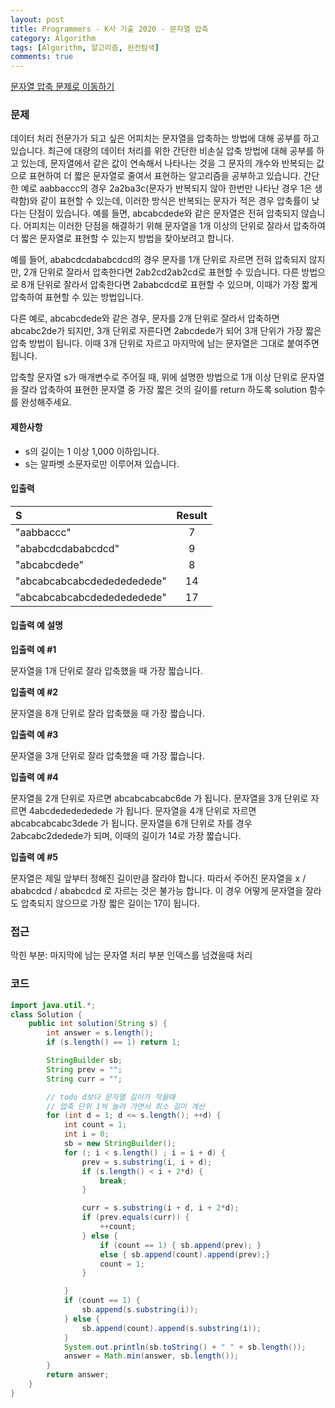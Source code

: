 ```yaml
---
layout: post
title: Programmers - K사 기출 2020 - 문자열 압축
category: Algorithm
tags: [Algorithm, 알고리즘, 완전탐색]
comments: true
---
```


[문자열 압축 문제로 이동하기](https://programmers.co.kr/learn/courses/10336/lessons/64194)

### 문제

데이터 처리 전문가가 되고 싶은 어피치는 문자열을 압축하는 방법에 대해 공부를 하고 있습니다. 최근에 대량의 데이터 처리를 위한 간단한 비손실 압축 방법에 대해 공부를 하고 있는데, 문자열에서 같은 값이 연속해서 나타나는 것을 그 문자의 개수와 반복되는 값으로 표현하여 더 짧은 문자열로 줄여서 표현하는 알고리즘을 공부하고 있습니다.
간단한 예로 aabbaccc의 경우 2a2ba3c(문자가 반복되지 않아 한번만 나타난 경우 1은 생략함)와 같이 표현할 수 있는데, 이러한 방식은 반복되는 문자가 적은 경우 압축률이 낮다는 단점이 있습니다. 예를 들면, abcabcdede와 같은 문자열은 전혀 압축되지 않습니다. 어피치는 이러한 단점을 해결하기 위해 문자열을 1개 이상의 단위로 잘라서 압축하여 더 짧은 문자열로 표현할 수 있는지 방법을 찾아보려고 합니다.

예를 들어, ababcdcdababcdcd의 경우 문자를 1개 단위로 자르면 전혀 압축되지 않지만, 2개 단위로 잘라서 압축한다면 2ab2cd2ab2cd로 표현할 수 있습니다. 다른 방법으로 8개 단위로 잘라서 압축한다면 2ababcdcd로 표현할 수 있으며, 이때가 가장 짧게 압축하여 표현할 수 있는 방법입니다.

다른 예로, abcabcdede와 같은 경우, 문자를 2개 단위로 잘라서 압축하면 abcabc2de가 되지만, 3개 단위로 자른다면 2abcdede가 되어 3개 단위가 가장 짧은 압축 방법이 됩니다. 이때 3개 단위로 자르고 마지막에 남는 문자열은 그대로 붙여주면 됩니다.

압축할 문자열 s가 매개변수로 주어질 때, 위에 설명한 방법으로 1개 이상 단위로 문자열을 잘라 압축하여 표현한 문자열 중 가장 짧은 것의 길이를 return 하도록 solution 함수를 완성해주세요.

#### 제한사항

- s의 길이는 1 이상 1,000 이하입니다.
- s는 알파벳 소문자로만 이루어져 있습니다.

#### 입출력

| S                          | Result |
| :------------------------- | :----: |
| "aabbaccc"                 |   7    |
| "ababcdcdababcdcd"         |   9    |
| "abcabcdede"               |   8    |
| "abcabcabcabcdededededede" |   14   |
| "abcabcabcabcdededededede" |   17   |

#### 입출력 예 설명

**입출력 예 #1**

문자열을 1개 단위로 잘라 압축했을 때 가장 짧습니다.

**입출력 예 #2**

문자열을 8개 단위로 잘라 압축했을 때 가장 짧습니다.

**입출력 예 #3**

문자열을 3개 단위로 잘라 압축했을 때 가장 짧습니다.

**입출력 예 #4**

문자열을 2개 단위로 자르면 abcabcabcabc6de 가 됩니다.
문자열을 3개 단위로 자르면 4abcdededededede 가 됩니다.
문자열을 4개 단위로 자르면 abcabcabcabc3dede 가 됩니다.
문자열을 6개 단위로 자를 경우 2abcabc2dedede가 되며, 이때의 길이가 14로 가장 짧습니다.

**입출력 예 #5**

문자열은 제일 앞부터 정해진 길이만큼 잘라야 합니다.
따라서 주어진 문자열을 x / ababcdcd / ababcdcd 로 자르는 것은 불가능 합니다.
이 경우 어떻게 문자열을 잘라도 압축되지 않으므로 가장 짧은 길이는 17이 됩니다.

### 접근

막힌 부분:
마지막에 남는 문자열 처리 부분
인덱스를 넘겼을때 처리

### 코드

```java
import java.util.*;
class Solution {
    public int solution(String s) {
        int answer = s.length();
        if (s.length() == 1) return 1;

        StringBuilder sb;
        String prev = "";
        String curr = "";

        // todo d보다 문자열 길이가 작을때
        // 압축 단위 1씩 늘려 가면서 최소 길이 계산
        for (int d = 1; d <= s.length(); ++d) {
            int count = 1;
            int i = 0;
            sb = new StringBuilder();
            for (; i < s.length() ; i = i + d) {
                prev = s.substring(i, i + d);
                if (s.length() < i + 2*d) {
                    break;
                }

                curr = s.substring(i + d, i + 2*d);
                if (prev.equals(curr)) {
                    ++count;
                } else {
                    if (count == 1) { sb.append(prev); }
                    else { sb.append(count).append(prev);}
                    count = 1;
                }

            }
            if (count == 1) {
                sb.append(s.substring(i));
            } else {
                sb.append(count).append(s.substring(i));
            }
            System.out.println(sb.toString() + " " + sb.length());
            answer = Math.min(answer, sb.length());
        }
        return answer;
    }
}
```
